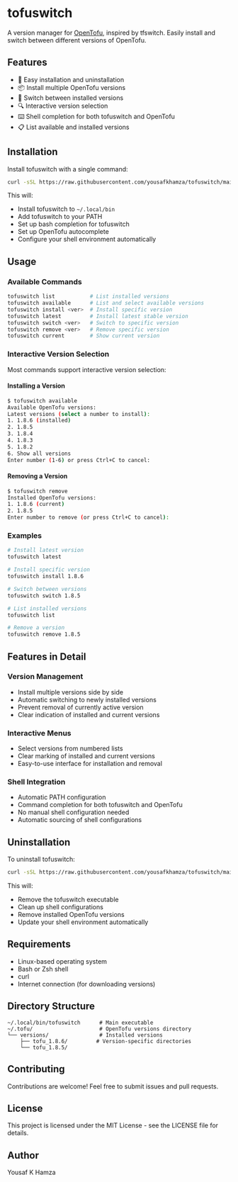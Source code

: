 # tofuswitch

A version manager for [OpenTofu](https://opentofu.org/), inspired by tfswitch. Easily install and switch between different versions of OpenTofu.

## Features

- 🚀 Easy installation and uninstallation
- 📦 Install multiple OpenTofu versions
- 🔄 Switch between installed versions
- 🔍 Interactive version selection
- ⌨️ Shell completion for both tofuswitch and OpenTofu
- 📋 List available and installed versions

## Installation

Install tofuswitch with a single command:

```bash
curl -sSL https://raw.githubusercontent.com/yousafkhamza/tofuswitch/main/install.sh | bash
```

This will:
- Install tofuswitch to `~/.local/bin`
- Add tofuswitch to your PATH
- Set up bash completion for tofuswitch
- Set up OpenTofu autocomplete
- Configure your shell environment automatically

## Usage

### Available Commands

```bash
tofuswitch list           # List installed versions
tofuswitch available      # List and select available versions
tofuswitch install <ver>  # Install specific version
tofuswitch latest         # Install latest stable version
tofuswitch switch <ver>   # Switch to specific version
tofuswitch remove <ver>   # Remove specific version
tofuswitch current        # Show current version
```

### Interactive Version Selection

Most commands support interactive version selection:

#### Installing a Version
```bash
$ tofuswitch available
Available OpenTofu versions:
Latest versions (select a number to install):
1. 1.8.6 (installed)
2. 1.8.5
3. 1.8.4
4. 1.8.3
5. 1.8.2
6. Show all versions
Enter number (1-6) or press Ctrl+C to cancel:
```

#### Removing a Version
```bash
$ tofuswitch remove
Installed OpenTofu versions:
1. 1.8.6 (current)
2. 1.8.5
Enter number to remove (or press Ctrl+C to cancel):
```

### Examples

```bash
# Install latest version
tofuswitch latest

# Install specific version
tofuswitch install 1.8.6

# Switch between versions
tofuswitch switch 1.8.5

# List installed versions
tofuswitch list

# Remove a version
tofuswitch remove 1.8.5
```

## Features in Detail

### Version Management
- Install multiple versions side by side
- Automatic switching to newly installed versions
- Prevent removal of currently active version
- Clear indication of installed and current versions

### Interactive Menus
- Select versions from numbered lists
- Clear marking of installed and current versions
- Easy-to-use interface for installation and removal

### Shell Integration
- Automatic PATH configuration
- Command completion for both tofuswitch and OpenTofu
- No manual shell configuration needed
- Automatic sourcing of shell configurations

## Uninstallation

To uninstall tofuswitch:

```bash
curl -sSL https://raw.githubusercontent.com/yousafkhamza/tofuswitch/main/uninstall.sh | bash
```

This will:
- Remove the tofuswitch executable
- Clean up shell configurations
- Remove installed OpenTofu versions
- Update your shell environment automatically

## Requirements

- Linux-based operating system
- Bash or Zsh shell
- curl
- Internet connection (for downloading versions)

## Directory Structure

```
~/.local/bin/tofuswitch      # Main executable
~/.tofu/                     # OpenTofu versions directory
└── versions/                # Installed versions
    ├── tofu_1.8.6/         # Version-specific directories
    └── tofu_1.8.5/
```

## Contributing

Contributions are welcome! Feel free to submit issues and pull requests.

## License

This project is licensed under the MIT License - see the LICENSE file for details.

## Author
Yousaf K Hamza
